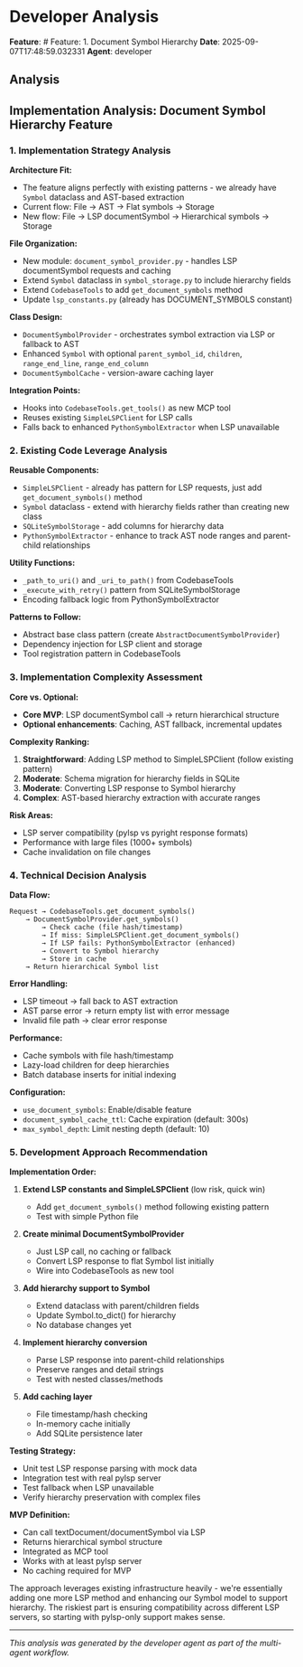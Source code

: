 # Developer Analysis

**Feature**: # Feature: 1. Document Symbol Hierarchy
**Date**: 2025-09-07T17:48:59.032331
**Agent**: developer

## Analysis

## Implementation Analysis: Document Symbol Hierarchy Feature

### 1. Implementation Strategy Analysis

**Architecture Fit:**
- The feature aligns perfectly with existing patterns - we already have `Symbol` dataclass and AST-based extraction
- Current flow: File → AST → Flat symbols → Storage
- New flow: File → LSP documentSymbol → Hierarchical symbols → Storage

**File Organization:**
- New module: `document_symbol_provider.py` - handles LSP documentSymbol requests and caching
- Extend `Symbol` dataclass in `symbol_storage.py` to include hierarchy fields
- Extend `CodebaseTools` to add `get_document_symbols` method
- Update `lsp_constants.py` (already has DOCUMENT_SYMBOLS constant)

**Class Design:**
- `DocumentSymbolProvider` - orchestrates symbol extraction via LSP or fallback to AST
- Enhanced `Symbol` with optional `parent_symbol_id`, `children`, `range_end_line`, `range_end_column`
- `DocumentSymbolCache` - version-aware caching layer

**Integration Points:**
- Hooks into `CodebaseTools.get_tools()` as new MCP tool
- Reuses existing `SimpleLSPClient` for LSP calls
- Falls back to enhanced `PythonSymbolExtractor` when LSP unavailable

### 2. Existing Code Leverage Analysis

**Reusable Components:**
- `SimpleLSPClient` - already has pattern for LSP requests, just add `get_document_symbols()` method
- `Symbol` dataclass - extend with hierarchy fields rather than creating new class
- `SQLiteSymbolStorage` - add columns for hierarchy data
- `PythonSymbolExtractor` - enhance to track AST node ranges and parent-child relationships

**Utility Functions:**
- `_path_to_uri()` and `_uri_to_path()` from CodebaseTools
- `_execute_with_retry()` pattern from SQLiteSymbolStorage
- Encoding fallback logic from PythonSymbolExtractor

**Patterns to Follow:**
- Abstract base class pattern (create `AbstractDocumentSymbolProvider`)
- Dependency injection for LSP client and storage
- Tool registration pattern in CodebaseTools

### 3. Implementation Complexity Assessment

**Core vs. Optional:**
- **Core MVP**: LSP documentSymbol call → return hierarchical structure
- **Optional enhancements**: Caching, AST fallback, incremental updates

**Complexity Ranking:**
1. **Straightforward**: Adding LSP method to SimpleLSPClient (follow existing pattern)
2. **Moderate**: Schema migration for hierarchy fields in SQLite
3. **Moderate**: Converting LSP response to Symbol hierarchy
4. **Complex**: AST-based hierarchy extraction with accurate ranges

**Risk Areas:**
- LSP server compatibility (pylsp vs pyright response formats)
- Performance with large files (1000+ symbols)
- Cache invalidation on file changes

### 4. Technical Decision Analysis

**Data Flow:**
```
Request → CodebaseTools.get_document_symbols()
    → DocumentSymbolProvider.get_symbols()
        → Check cache (file hash/timestamp)
        → If miss: SimpleLSPClient.get_document_symbols()
        → If LSP fails: PythonSymbolExtractor (enhanced)
        → Convert to Symbol hierarchy
        → Store in cache
    → Return hierarchical Symbol list
```

**Error Handling:**
- LSP timeout → fall back to AST extraction
- AST parse error → return empty list with error message
- Invalid file path → clear error response

**Performance:**
- Cache symbols with file hash/timestamp
- Lazy-load children for deep hierarchies
- Batch database inserts for initial indexing

**Configuration:**
- `use_document_symbols`: Enable/disable feature
- `document_symbol_cache_ttl`: Cache expiration (default: 300s)
- `max_symbol_depth`: Limit nesting depth (default: 10)

### 5. Development Approach Recommendation

**Implementation Order:**
1. **Extend LSP constants and SimpleLSPClient** (low risk, quick win)
   - Add `get_document_symbols()` method following existing pattern
   - Test with simple Python file

2. **Create minimal DocumentSymbolProvider** 
   - Just LSP call, no caching or fallback
   - Convert LSP response to flat Symbol list initially
   - Wire into CodebaseTools as new tool

3. **Add hierarchy support to Symbol**
   - Extend dataclass with parent/children fields
   - Update Symbol.to_dict() for hierarchy
   - No database changes yet

4. **Implement hierarchy conversion**
   - Parse LSP response into parent-child relationships
   - Preserve ranges and detail strings
   - Test with nested classes/methods

5. **Add caching layer**
   - File timestamp/hash checking
   - In-memory cache initially
   - Add SQLite persistence later

**Testing Strategy:**
- Unit test LSP response parsing with mock data
- Integration test with real pylsp server
- Test fallback when LSP unavailable
- Verify hierarchy preservation with complex files

**MVP Definition:**
- Can call textDocument/documentSymbol via LSP
- Returns hierarchical symbol structure
- Integrated as MCP tool
- Works with at least pylsp server
- No caching required for MVP

The approach leverages existing infrastructure heavily - we're essentially adding one more LSP method and enhancing our Symbol model to support hierarchy. The riskiest part is ensuring compatibility across different LSP servers, so starting with pylsp-only support makes sense.

---
*This analysis was generated by the developer agent as part of the multi-agent workflow.*
